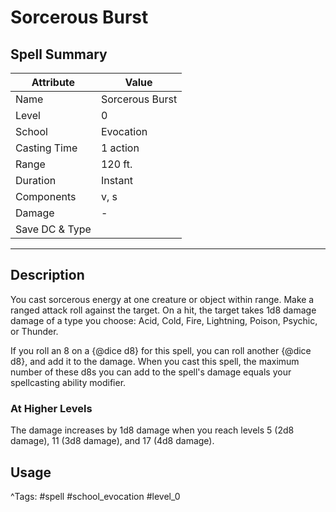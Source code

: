 # Sorcerous Burst

## Spell Summary

| Attribute        | Value                  |
|------------------|------------------------|
| Name             | Sorcerous Burst                 |
| Level            | 0                |
| School           | Evocation          |
| Casting Time     | 1 action              |
| Range            | 120 ft.            |
| Duration         | Instant             |
| Components       | v, s             |
| Damage           | -               |
| Save DC & Type   |              |

---

## Description

You cast sorcerous energy at one creature or object within range. Make a ranged attack roll against the target. On a hit, the target takes 1d8 damage damage of a type you choose: Acid, Cold, Fire, Lightning, Poison, Psychic, or Thunder.

If you roll an 8 on a {@dice d8} for this spell, you can roll another {@dice d8}, and add it to the damage. When you cast this spell, the maximum number of these d8s you can add to the spell's damage equals your spellcasting ability modifier.

### At Higher Levels
The damage increases by 1d8 damage when you reach levels 5 (2d8 damage), 11 (3d8 damage), and 17 (4d8 damage).

## Usage


^Tags: #spell #school_evocation #level_0